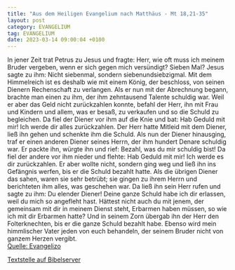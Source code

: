 ```yaml
---
title: "Aus dem Heiligen Evangelium nach Matthäus - Mt 18,21-35"
layout: post
category: EVANGELIUM
tag: EVANGELIUM
date: 2023-03-14 09:00:04 +0100
---
```

In jener Zeit trat Petrus zu Jesus und fragte: Herr, wie oft muss ich meinem Bruder vergeben, wenn er sich gegen mich versündigt? Sieben Mal?
Jesus sagte zu ihm: Nicht siebenmal, sondern siebenundsiebzigmal.
Mit dem Himmelreich ist es deshalb wie mit einem König, der beschloss, von seinen Dienern Rechenschaft zu verlangen.<!--more-->
Als er nun mit der Abrechnung begann, brachte man einen zu ihm, der ihm zehntausend Talente schuldig war.
Weil er aber das Geld nicht zurückzahlen konnte, befahl der Herr, ihn mit Frau und Kindern und allem, was er besaß, zu verkaufen und so die Schuld zu begleichen.
Da fiel der Diener vor ihm auf die Knie und bat: Hab Geduld mit mir! Ich werde dir alles zurückzahlen.
Der Herr hatte Mitleid mit dem Diener, ließ ihn gehen und schenkte ihm die Schuld.
Als nun der Diener hinausging, traf er einen anderen Diener seines Herrn, der ihm hundert Denare schuldig war. Er packte ihn, würgte ihn und rief: Bezahl, was du mir schuldig bist!
Da fiel der andere vor ihm nieder und flehte: Hab Geduld mit mir! Ich werde es dir zurückzahlen.
Er aber wollte nicht, sondern ging weg und ließ ihn ins Gefängnis werfen, bis er die Schuld bezahlt hatte.
Als die übrigen Diener das sahen, waren sie sehr betrübt; sie gingen zu ihrem Herrn und berichteten ihm alles, was geschehen war.
Da ließ ihn sein Herr rufen und sagte zu ihm: Du elender Diener! Deine ganze Schuld habe ich dir erlassen, weil du mich so angefleht hast.
Hättest nicht auch du mit jenem, der gemeinsam mit dir in meinem Dienst steht, Erbarmen haben müssen, so wie ich mit dir Erbarmen hatte?
Und in seinem Zorn übergab ihn der Herr den Folterknechten, bis er die ganze Schuld bezahlt habe.
Ebenso wird mein himmlischer Vater jeden von euch behandeln, der seinem Bruder nicht von ganzem Herzen vergibt.<br>
[Quelle: Evangelizo](https://evangeliumtagfuertag.org/DE/gospel)

[Textstelle auf Bibelserver](https://www.bibleserver.com/EU/Matthäus18,21-35)
